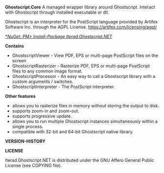 **Ghostscript.Core** A managed wrapper library around Ghostscript. Interact with Ghostscript through installed executable or dll. 

Ghostscript is an interpreter for the PostScript language provided by Artifex Software Inc. through the AGPL License. https://artifex.com/licensing/agpl/ 

[**NuGet: PM> Install-Package Iterad.Ghostscript.NET*](www.google.com)

**Contains**
 * GhostscriptViewer - View PDF, EPS or multi-page PostScript files on the screen
 * GhostscriptRasterizer - Rasterize PDF, EPS or multi-page PostScript files to any common image format.
 * GhostscriptProcessor - An easy way to call a Ghostscript library with a custom arguments / switches.
 * GhostscriptInterpreter - The PostScript interpreter.

**Other features**
 * allows you to rasterize files in memory without storing the output to disk.
 * supports zoom-in and zoom-out.
 * supports progressive update.
 * allows you to run multiple Ghostscript instances simultaneously within a single process.
 * compatible with 32-bit and 64-bit Ghostscript native library.

**VERSION-HISTORY**
 
**LICENSE**

Iterad.Ghostscript.NET is distributed under the GNU Affero General Public License (see COPYING file).
